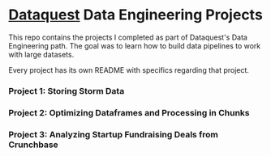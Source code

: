 # [Dataquest](https://www.dataquest.io/) Data Engineering Projects

This repo contains the projects I completed as part of Dataquest's Data Engineering path. The goal was to learn how to build data pipelines to work with large datasets.

Every project has its own README with specifics regarding that project.

### Project 1: Storing Storm Data
### Project 2: Optimizing Dataframes and Processing in Chunks
### Project 3: Analyzing Startup Fundraising Deals from Crunchbase 
